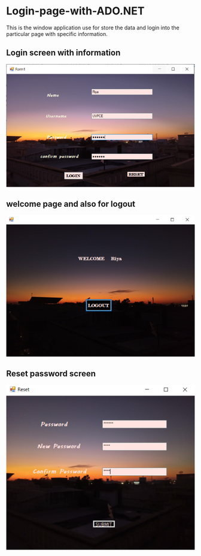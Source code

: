 # Login-page-with-ADO.NET
This is the window application use for store the data and login into the particular page with specific information.


## Login screen with information
<img src="https://github.com/RiyaShah08/Login-page-with-ADO.NET/blob/main/output/1.PNG">
<br>


## welcome page and also for logout
<img src="https://github.com/RiyaShah08/Login-page-with-ADO.NET/blob/main/output/2.PNG">
<br>


## Reset password screen
<img src="https://github.com/RiyaShah08/Login-page-with-ADO.NET/blob/main/output/3.PNG">
<br>

